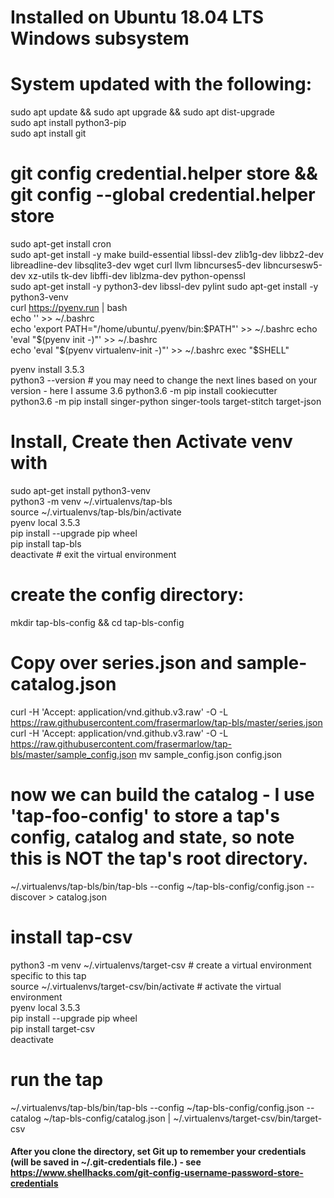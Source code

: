 # Installed on Ubuntu 18.04 LTS Windows subsystem
# System updated with the following:

sudo apt update && sudo apt upgrade && sudo apt dist-upgrade  
sudo apt install python3-pip  
sudo apt install git  
# git config credential.helper store && git config --global credential.helper store  
sudo apt-get install cron  
sudo apt-get install -y make build-essential libssl-dev zlib1g-dev libbz2-dev libreadline-dev libsqlite3-dev wget curl llvm libncurses5-dev libncursesw5-dev xz-utils tk-dev libffi-dev liblzma-dev python-openssl  
sudo apt-get install -y python3-dev libssl-dev pylint 
sudo apt-get install -y python3-venv  
curl https://pyenv.run | bash  
echo '' >> ~/.bashrc  
echo 'export PATH="/home/ubuntu/.pyenv/bin:$PATH"' >> ~/.bashrc  
echo 'eval "$(pyenv init -)"' >> ~/.bashrc  
echo 'eval "$(pyenv virtualenv-init -)"' >> ~/.bashrc  
exec "$SHELL"  

pyenv install 3.5.3  
python3 --version # you may need to change the next lines based on your version - here I assume 3.6
python3.6 -m pip install cookiecutter  
python3.6 -m pip install singer-python singer-tools target-stitch target-json  

# Install, Create then Activate venv with 
sudo apt-get install python3-venv  
python3 -m venv ~/.virtualenvs/tap-bls  
source ~/.virtualenvs/tap-bls/bin/activate  
pyenv local 3.5.3  
pip install --upgrade pip wheel  
pip install tap-bls  
deactivate # exit the virtual environment  

# create the config directory: 
mkdir tap-bls-config && cd tap-bls-config

# Copy over series.json and sample-catalog.json
curl -H 'Accept: application/vnd.github.v3.raw' -O -L https://raw.githubusercontent.com/frasermarlow/tap-bls/master/series.json
curl -H 'Accept: application/vnd.github.v3.raw' -O -L https://raw.githubusercontent.com/frasermarlow/tap-bls/master/sample_config.json
mv sample_config.json config.json

# now we can build the catalog - I use 'tap-foo-config' to store a tap's config, catalog and state, so note this is NOT the tap's root directory.  
~/.virtualenvs/tap-bls/bin/tap-bls --config ~/tap-bls-config/config.json --discover > catalog.json    

# install tap-csv
python3 -m venv ~/.virtualenvs/target-csv      # create a virtual environment specific to this tap  
source ~/.virtualenvs/target-csv/bin/activate  # activate the virtual environment  
pyenv local 3.5.3  
pip install --upgrade pip wheel  
pip install target-csv  
deactivate  

# run the tap

~/.virtualenvs/tap-bls/bin/tap-bls --config ~/tap-bls-config/config.json --catalog ~/tap-bls-config/catalog.json | ~/.virtualenvs/target-csv/bin/target-csv  

#### After you clone the directory, set Git up to remember your credentials (will be saved in ~/.git-credentials file.) - see https://www.shellhacks.com/git-config-username-password-store-credentials
